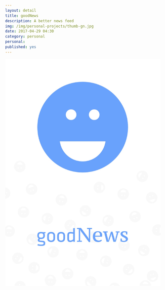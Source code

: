 ```yaml
---
layout: detail
title: goodNews
description: A better news feed
img: /img/personal-projects/thumb-gn.jpg
date: 2017-04-29 04:30
category: personal
personal: 
published: yes
---
```

![goodNews](/img/personal-projects/goodNews-fb-1200w.jpg)